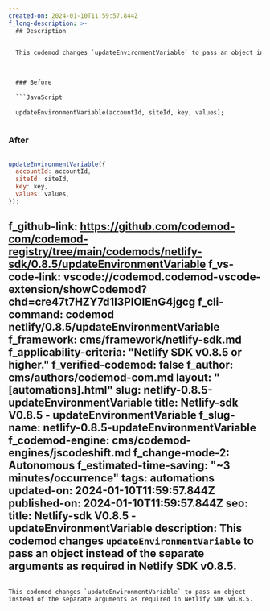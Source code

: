 ```yaml
---
created-on: 2024-01-10T11:59:57.844Z
f_long-description: >-
  ## Description
  

  This codemod changes `updateEnvironmentVariable` to pass an object instead of the separate arguments as required in Netlify SDK v0.8.5.
  

  
  ### Before
  
  ```JavaScript
  
  updateEnvironmentVariable(accountId, siteId, key, values);
  
  ```
  
  ### After
  
  ```JavaScript
  
  updateEnvironmentVariable({
  	accountId: accountId,
  	siteId: siteId,
  	key: key,
  	values: values,
  });
  
  ```
f_github-link: https://github.com/codemod-com/codemod-registry/tree/main/codemods/netlify-sdk/0.8.5/updateEnvironmentVariable
f_vs-code-link: vscode://codemod.codemod-vscode-extension/showCodemod?chd=cre47t7HZY7d1I3PIOIEnG4jgcg
f_cli-command: codemod netlify/0.8.5/updateEnvironmentVariable
f_framework: cms/framework/netlify-sdk.md
f_applicability-criteria: "Netlify SDK v0.8.5 or higher."
f_verified-codemod: false
f_author: cms/authors/codemod-com.md
layout: "[automations].html"
slug: netlify-0.8.5-updateEnvironmentVariable
title: Netlify-sdk V0.8.5 - updateEnvironmentVariable
f_slug-name: netlify-0.8.5-updateEnvironmentVariable
f_codemod-engine: cms/codemod-engines/jscodeshift.md
f_change-mode-2: Autonomous
f_estimated-time-saving: "~3 minutes/occurrence"
tags: automations
updated-on: 2024-01-10T11:59:57.844Z
published-on: 2024-01-10T11:59:57.844Z
seo:
  title: Netlify-sdk V0.8.5 - updateEnvironmentVariable
  description: This codemod changes `updateEnvironmentVariable` to pass an object instead of the separate arguments as required in Netlify SDK v0.8.5.
---
```

This codemod changes `updateEnvironmentVariable` to pass an object instead of the separate arguments as required in Netlify SDK v0.8.5.